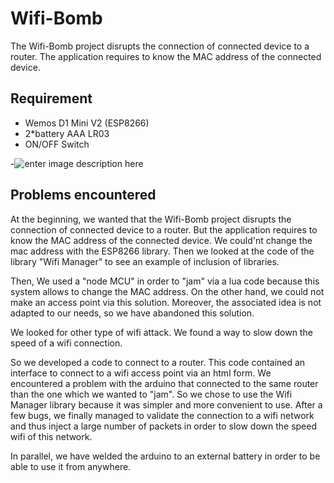 # Wifi-Bomb



The Wifi-Bomb project disrupts the connection of connected device to a router. The application requires to know the MAC address of the connected device.



Requirement
-------------
 * Wemos D1 Mini V2 (ESP8266)
 * 2*battery AAA LR03
 * ON/OFF Switch 

-![enter image description here](http://img4.hostingpics.net/pics/287422final.png)



Problems encountered 
-------------

At the beginning, we wanted that the Wifi-Bomb project disrupts the connection of connected device to a router. But the application requires to know the MAC address of the connected device. We could'nt change the mac address with the ESP8266 library. Then we looked at the code of the library "Wifi Manager" to see an example of inclusion of libraries.

Then, We used a "node MCU" in order to "jam" via a lua code because this system allows to change the MAC address. On the other hand, we could not make an access point via this solution. Moreover, the associated idea is not adapted to our needs, so we have abandoned this solution.

We looked for other type of wifi attack. We found a way to slow down the speed of a wifi connection.

So we developed a code to connect to a router. 
This code contained an interface to connect to a wifi access point via an html form.
We encountered a problem with the arduino that connected to the same router than the one which we wanted to "jam".
So we chose to use the Wifi Manager library because it was simpler and more convenient to use.
After a few bugs, we finally managed to validate the connection to a wifi network and thus inject a large number of packets in order to slow down the speed wifi of this network.

In parallel, we have welded the arduino to an external battery in order to be able to use it from anywhere.
